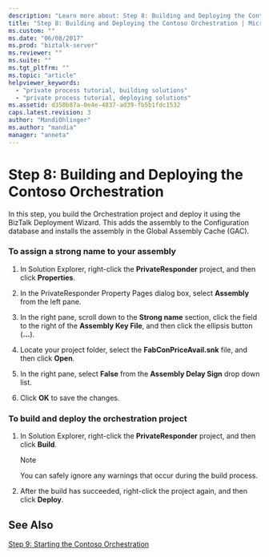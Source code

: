 ```yaml
---
description: "Learn more about: Step 8: Building and Deploying the Contoso Orchestration"
title: "Step 8: Building and Deploying the Contoso Orchestration | Microsoft Docs"
ms.custom: ""
ms.date: "06/08/2017"
ms.prod: "biztalk-server"
ms.reviewer: ""
ms.suite: ""
ms.tgt_pltfrm: ""
ms.topic: "article"
helpviewer_keywords: 
  - "private process tutorial, building solutions"
  - "private process tutorial, deploying solutions"
ms.assetid: d350b87a-0e4e-4837-ad39-fb5b1fdc1532
caps.latest.revision: 3
author: "MandiOhlinger"
ms.author: "mandia"
manager: "anneta"
---
```

# Step 8: Building and Deploying the Contoso Orchestration
In this step, you build the Orchestration project and deploy it using the BizTalk Deployment Wizard. This adds the assembly to the Configuration database and installs the assembly in the Global Assembly Cache (GAC).  
  
### To assign a strong name to your assembly  
  
1.  In Solution Explorer, right-click the **PrivateResponder** project, and then click **Properties**.  
  
2.  In the PrivateResponder Property Pages dialog box, select **Assembly** from the left pane.  
  
3.  In the right pane, scroll down to the **Strong name** section, click the field to the right of the **Assembly Key File**, and then click the ellipsis button (**…**).  
  
4.  Locate your project folder, select the **FabConPriceAvail.snk** file, and then click **Open**.  
  
5.  In the right pane, select **False** from the **Assembly Delay Sign** drop down list.  
  
6.  Click **OK** to save the changes.  
  
### To build and deploy the orchestration project  
  
1.  In Solution Explorer, right-click the **PrivateResponder** project, and then click **Build**.  
  
    > [!NOTE]
    >  You can safely ignore any warnings that occur during the build process.  
  
2.  After the build has succeeded, right-click the project again, and then click **Deploy**.  
  
## See Also  
 [Step 9: Starting the Contoso Orchestration](../../adapters-and-accelerators/accelerator-rosettanet/step-9-starting-the-contoso-orchestration.md)
